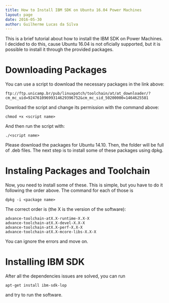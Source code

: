 ```yaml
---
title: How to Install IBM SDK on Ubuntu 16.04 Power Machines
layout: page
date: 2016-05-30
author: Guilherme Lucas da Silva
---
```


This is a brief tutorial about how to install the IBM SDK on Power Machines. I decided
to do this, cause Ubuntu 16.04 is not oficially supported, but it is possible to install it through the provided packages.

# Downloading Packages
You can use a script to download the necessary packages in the link above:

```
ftp://ftp.unicamp.br/pub/linuxpatch/toolchain/at/at_downloader/?cm_mc_uid=92476109699314629396752&cm_mc_sid_50200000=1464625581
```
Download the script and change its permission with the command above:

```
chmod +x <script name>
```
And then run the script with:

```
./<script name>
```

Please download the packages for Ubuntu 14.10. Then, the folder will be full of .deb
files. The next step is to install some of these packages using dpkg.

# Instaling Packages and Toolchain
Now, you need to install some of these. This is simple, but you have to do it following
the order above. The command for each of those is
```
dpkg -i <package name>
```
The correct order is (the X is the version of the software):
```
advance-toolchain-atX.X-runtime-X.X-X
advance-toolchain-atX.X-devel-X.X-X
advance-toolchain-atX.X-perf-X.X-X
advance-toolchain-atX.X-mcore-libs-X.X-X
```
You can ignore the errors and move on.

# Installing IBM SDK
After all the dependencies issues are solved, you can run

```
apt-get install ibm-sdk-lop
```
and try to run the software.
	